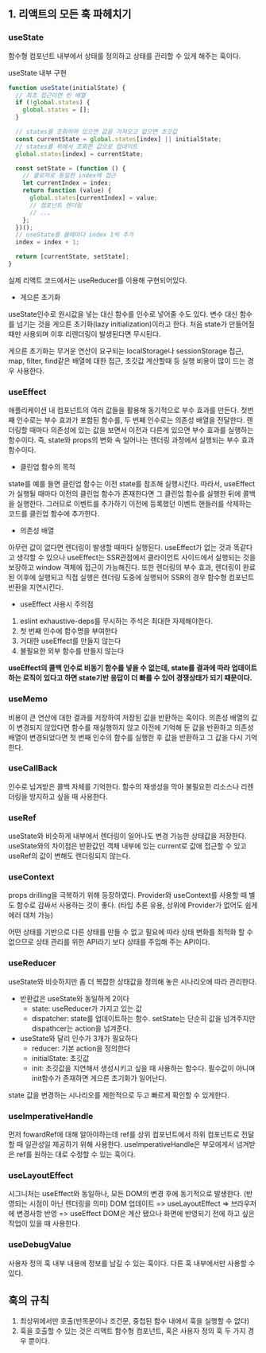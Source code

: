 ## 1. 리액트의 모든 훅 파헤치기

### useState

함수형 컴포넌트 내부에서 상태를 정의하고 상태를 관리할 수 있게 해주는 훅이다.

useState 내부 구현

```jsx
function useState(initialState) {
  // 최초 접근이면 빈 배열
  if (!global.states) {
    global.states = [];
  }

  // states를 조회하여 있으면 값을 가져오고 없으면 초깃값
  const currentState = global.states[index] || initialState;
  // states를 위에서 조회한 값으로 업데이트
  global.states[index] = currentState;

  const setState = (function () {
    // 클로저로 동일한 index에 접근
    let currentIndex = index;
    return function (value) {
      global.states[currentIndex] = value;
      // 컴포넌트 렌더링
      // ...
    };
  })();
  // useState를 쓸때마다 index 1씩 추가
  index = index + 1;

  return [currentState, setState];
}
```

실제 리액트 코드에서는 useReducer를 이용해 구현되어있다.

- 게으른 초기화

useState인수로 원시값을 넣는 대신 함수를 인수로 넣어줄 수도 있다.
변수 대신 함수를 넘기는 것을 게으른 초기화(lazy initialization)이라고 한다.
처음 state가 만들어질 때만 사용되며 이후 리렌더링이 발생된다면 무시된다.

게으른 초기화는 무거운 연산이 요구되는 localStorage나 sessionStorage 접근, map, filter, find같은 배열에 대한 접근, 초깃값 계산할때 등 실행 비용이 많이 드는 경우 사용한다.

### useEffect

애플리케이션 내 컴포넌트의 여러 값들을 활용해 동기적으로 부수 효과를 만든다.
첫번째 인수로는 부수 효과가 포함된 함수를, 두 번째 인수로는 의존성 배열을 전달한다.
렌더링할 때마다 의존성에 있는 값을 보면서 이전과 다른게 있으면 부수 효과를 실행하는 함수이다.
즉, state와 props의 변화 속 일어나는 렌더링 과정에서 실행되는 부수 효과 함수이다.

- 클린업 함수의 목적

state를 예를 들면 클린업 함수는 이전 state를 참조해 실행시킨다.
따라서, useEffect가 실행될 때마다 이전의 클린업 함수가 존재한다면 그 클린업 함수를 실행한 뒤에 콜백을 실행한다.
그러므로 이벤트를 추가하기 이전에 등록했던 이벤트 핸들러를 삭제하는 코드를 클린업 함수에 추가한다.

- 의존성 배열

아무런 값이 없다면 렌더링이 발생할 때마다 실행된다.
useEffect가 없는 것과 똑같다고 생각할 수 있으나 useEffect는 SSR관점에서 클라이언트 사이드에서 실행되는 것을 보장하고 window 객체에 접근이 가능해진다. 또한 렌더링의 부수 효과, 렌더링이 완료된 이후에 실행되고 직접 실행은 렌더링 도중에 실행되어 SSR의 경우 함수형 컴포넌트 반환을 지연시킨다.

- useEffect 사용시 주의점

1. eslint exhaustive-deps를 무시하는 주석은 최대한 자제해야한다.
2. 첫 번째 인수에 함수명을 부여한다
3. 거대한 useEffect를 만들지 않는다
4. 불필요한 외부 함수를 만들지 않는다

**useEffect의 콜백 인수로 비동기 함수를 넣을 수 없는데, state를 결과에 따라 업데이트하는 로직이 있다고 하면 state기반 응답이 더 빠를 수 있어 경쟁상태가 되기 때문이다.**

### useMemo

비용이 큰 연산에 대한 결과를 저장하여 저장된 값을 반환하는 훅이다.
의존성 배열의 값이 변경되지 않았다면 함수를 재실행하지 않고 이전에 기억해 둔 값을 반환하고 의존성 배열이 변경되었다면 첫 번째 인수의 함수를 실행한 후 값을 반환하고 그 값을 다시 기억한다.

### useCallBack

인수로 넘겨받은 콜백 자체를 기억한다.
함수의 재생성을 막아 불필요한 리소스나 리렌더링을 방지하고 싶을 때 사용한다.

### useRef

useState와 비슷하게 내부에서 렌더링이 일어나도 변경 가능한 상태값을 저장한다.
useState와의 차이점은 반환값인 객체 내부에 있는 current로 값에 접근할 수 있고 useRef의 값이 변해도 렌더링되지 않는다.

### useContext

props drilling을 극복하기 위해 등장하였다.
Provider와 useContext를 사용할 때 별도 함수로 감싸서 사용하는 것이 좋다. (타입 추론 유용, 상위에 Provider가 없어도 쉽게 에러 대처 가능)

어떤 상태를 기반으로 다른 상태를 만들 수 없고 필요에 따라 상태 변화를 최적화 할 수 없으므로 상태 관리를 위한 API라기 보다 상태를 주입해 주는 API이다.

### useReducer

useState와 비슷하지만 좀 더 복잡한 상태값을 정의해 놓은 시나리오에 따라 관리한다.

- 반환값은 useState와 동일하게 2이다
  - state: useReducer가 가지고 있는 값
  - dispatcher: state를 업데이트하는 함수. setState는 단순히 값을 넘겨주지만 dispathcer는 action을 넘겨준다.
- useState와 달리 인수가 3개가 필요하다
  - reducer: 기본 action을 정의한다
  - initialState: 초깃값
  - init: 초깃값을 지연해서 생성시키고 싶을 때 사용하는 함수다. 필수값이 아니며 init함수가 존재하면 게으른 초기화가 일어난다.

state 값을 변경하는 시나리오를 제한적으로 두고 빠르게 확인할 수 있게한다.

### useImperativeHandle

먼저 fowardRef에 대해 알아야하는데 ref를 상위 컴포넌트에서 하위 컴포넌트로 전달할 때 일관성일 제공하기 위해 사용한다.
useImperativeHandle은 부모에게서 넘겨받은 ref를 원하는 대로 수정할 수 있는 훅이다.

### useLayoutEffect

시그니처는 useEffect와 동일하나, 모든 DOM의 변경 후에 동기적으로 발생한다. (반영되는 시점이 아닌 렌더링을 의미)
DOM 업데이트 => useLayoutEffect => 브라우저에 변경사항 반영 => useEffect
DOM은 계산 됐으나 화면에 반영되기 전에 하고 싶은 작업이 있을 때 사용한다.

### useDebugValue

사용자 정의 훅 내부 내용에 정보를 남길 수 있는 훅이다.
다른 훅 내부에서만 사용할 수 있다.

## 훅의 규칙

1. 최상위에서만 호출(반목문이나 조건문, 중첩된 함수 내에서 훅을 실행할 수 없다)
2. 훅을 호출할 수 있는 것은 리액트 함수형 컴포넌트, 혹은 사용자 정의 훅 두 가지 경우 뿐이다.
